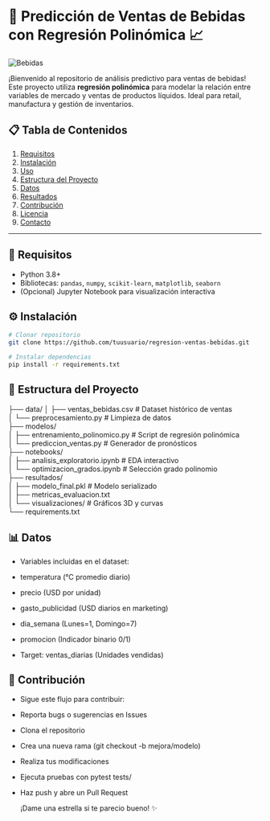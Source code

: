 # 🥤 Predicción de Ventas de Bebidas con Regresión Polinómica 📈
![Bebidas](https://image.lexica.art/full_webp/0ee73d7c-8b80-408b-ac49-8bfa221934f1)

¡Bienvenido al repositorio de análisis predictivo para ventas de bebidas! Este proyecto utiliza **regresión polinómica** para modelar la relación entre variables de mercado y ventas de productos líquidos. Ideal para retail, manufactura y gestión de inventarios.

## 📋 Tabla de Contenidos
1. [Requisitos](#🔧-requisitos)
2. [Instalación](#⚙️-instalación)
3. [Uso](#🚀-uso)
4. [Estructura del Proyecto](#📂-estructura-del-proyecto)
5. [Datos](#📊-datos)
6. [Resultados](#📈-resultados)
7. [Contribución](#🤝-contribución)
8. [Licencia](#📜-licencia)
9. [Contacto](#📧-contacto)

---

## 🔧 Requisitos
- Python 3.8+
- Bibliotecas: `pandas`, `numpy`, `scikit-learn`, `matplotlib`, `seaborn`
- (Opcional) Jupyter Notebook para visualización interactiva

## ⚙️ Instalación
```bash
# Clonar repositorio
git clone https://github.com/tuusuario/regresion-ventas-bebidas.git

# Instalar dependencias
pip install -r requirements.txt
```
## 📂 Estructura del Proyecto
├── data/
│   ├── ventas_bebidas.csv           # Dataset histórico de ventas  
│   └── preprocesamiento.py          # Limpieza de datos  
├── modelos/  
│   ├── entrenamiento_polinomico.py  # Script de regresión polinómica  
│   └── prediccion_ventas.py         # Generador de pronósticos  
├── notebooks/  
│   ├── analisis_exploratorio.ipynb  # EDA interactivo  
│   └── optimizacion_grados.ipynb    # Selección grado polinomio  
├── resultados/  
│   ├── modelo_final.pkl             # Modelo serializado  
│   ├── metricas_evaluacion.txt        
│   └── visualizaciones/             # Gráficos 3D y curvas   
└── requirements.txt  

## 📊 Datos

- Variables incluidas en el dataset:

- temperatura (°C promedio diario)

- precio (USD por unidad)

- gasto_publicidad (USD diarios en marketing)

- dia_semana (Lunes=1, Domingo=7)

- promocion (Indicador binario 0/1)

- Target: ventas_diarias (Unidades vendidas)

## 🤝 Contribución
- Sigue este flujo para contribuir:

- Reporta bugs o sugerencias en Issues

- Clona el repositorio

- Crea una nueva rama (git checkout -b mejora/modelo)

- Realiza tus modificaciones

- Ejecuta pruebas con pytest tests/

- Haz push y abre un Pull Request

  ¡Dame una estrella si te parecio bueno! ✨
